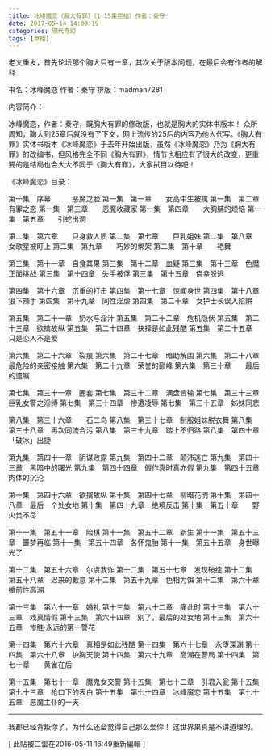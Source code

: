 ```yaml
---
title: 冰峰魔恋（胸大有罪）（1-15集完结）作者：秦守
date: 2017-05-14 14:00:19
categories: 現代奇幻
tags: [草榴]
---
```

老文重发，首先论坛那个胸大只有一章，其次关于版本问题，在最后会有作者的解释



书名：冰峰魔恋
作者：秦守
排版：madman7281

内容简介：

冰峰魔恋，作者：秦守，既胸大有罪的修改版，也就是胸大的实体书版本！
众所周知，胸大到25章后就没有了下文，网上流传的25后的内容乃他人代写。《胸大有罪》实体书版本《冰峰魔恋》于去年开始出版，虽然《冰峰魔恋》乃为《胸大有罪》的改编书，但风格完全不同《胸大有罪》，情节也相应有了很大的改变，更重要的是结局也会大大不同于《胸大有罪》，大家拭目以待吧！


《冰峰魔恋》目录：

第一集　序幕　　　恶魔之脸
第一集　第一章　　女高中生被擒
第一集　第二章　　有罪之恋
第一集　第三章　　恶魔收藏家
第一集　第四章　　大胸脯的烦恼
第一集　第五章　　引蛇出洞

第二集　第六章　　只身救人质
第二集　第七章　　巨乳姐妹
第二集　第八章　　女歌星被盯上
第二集　第九章　　巧妙的绑架
第二集　第十章　　艳舞

第三集　第十一章　自食其果
第三集　第十二章　血疑
第三集　第十三章　色魔正面挑战
第三集　第十四章　失手被俘
第三集　第十五章　侥幸脱逃

第四集　第十六章　沉重的打击
第四集　第十七章　惊闻身世
第四集　第十八章　狠下辣手
第四集　第十九章　同性淫虐
第四集　第二十章　女护士长误入陷阱

第五集　第二十一章　奶水与淫汁
第五集　第二十二章　危机隐伏
第五集　第二十三章　欲擒故纵
第五集　第二十四章　抉择是如此残酷
第五集　第二十五章　只是恋人不是爱

第六集　第二十六章　裂痕
第六集　第二十七章　暗助解围
第六集　第二十八章　最危险的亲密接触
第六集　第二十九章　荣誉的巅峰
第六集　第三十章　　最后的遗嘱

第七集　第三十一章　圈套
第七集　第三十二章　满盘皆输
第七集　第三十三章　巨乳女警之淫缚
第七集　第三十四章　惨遭凌辱
第七集　第三十五章　姊妹同悲

第八集　第三十六章　一石二鸟
第八集　第三十七章　制服姐妹脱衣舞
第八集　第三十八章　再次同流合污
第八集　第三十九章　踏上不归路
第八集　第四十章　　「破冰」出捷

第九集　第四十一章　阴谋败露
第九集　第四十二章　颠沛逃亡
第九集　第四十三章　黑暗中的曙光
第九集　第四十四章　假作真时真亦假
第九集　第四十五章　肉体的沉沦

第十集　第四十六章　欲擒故纵
第十集　第四十七章　柳暗花明
第十集　第四十八章　最后一个处女地
第十集　第四十九章　绝境反击
第十集　第五十章　　野火焚不尽

第十一集　第五十一章　险棋
第十一集　第五十二章　新生
第十一集　第五十三章　噩梦再临
第十一集　第五十四章　各怀鬼胎
第十一集　第五十五章　身世曝光了

第十二集　第五十六章　尔虞我诈
第十二集　第五十七章　发现破绽
第十二集　第五十八章　迟来的歉意
第十二集　第五十九章　色相为饵
第十二集　第六十章　　婚前性高潮

第十三集　第六十一章　婚礼
第十三集　第六十二章　痛此时
第十三集　第六十三章　戏真情假
第十三集　第六十四章　别了，最后的处女地
第十三集　第六十五章　惨胜·永远的第一警花

第十四集　第六十六章　真相是如此残酷
第十四集　第六十七章　永堕深渊
第十四集　第六十八章　护胸天使
第十四集　第六十九章　高潮在警局
第十四集　第七十章　　黄雀在后

第十五集　第七十一章　魔鬼女交警
第十五集　第七十二章　引君入瓮
第十五集　第七十三章　枪口下的表白
第十五集　第七十四章　冰峰魔恋
第十五集　第七十五章　恶魔主仆的一天



------------------------------------------------------------------------------------------------------------------------------------------------------------------------
我都已经背叛你了，为什么还会觉得自己那么爱你！
这世界果真是不讲道理的。

 


[ 此貼被二雷在2016-05-11 16:49重新編輯 ]